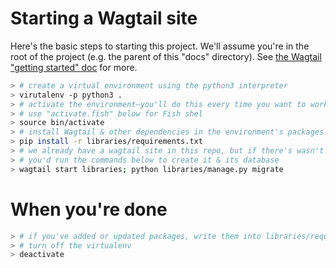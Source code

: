 # Starting a Wagtail site

Here's the basic steps to starting this project. We'll assume you're in the root of the project (e.g. the parent of this "docs" directory). See [the Wagtail "getting started" doc](http://docs.wagtail.io/en/v1.10.1/getting_started/tutorial.html) for more.

```sh
> # create a virtual environment using the python3 interpreter
> virutalenv -p python3 .
> # activate the environment—you'll do this every time you want to work on the project
> # use "activate.fish" below for Fish shel
> source bin/activate
> # install Wagtail & other dependencies in the environment's packages
> pip install -r libraries/requirements.txt
> # we already have a wagtail site in this repo, but if there's wasn't one
> # you'd run the commands below to create it & its database
> wagtail start libraries; python libraries/manage.py migrate
```

# When you're done

```sh
> # if you've added or updated packages, write them into libraries/requirements.txt
> # turn off the virtualenv
> deactivate
```
